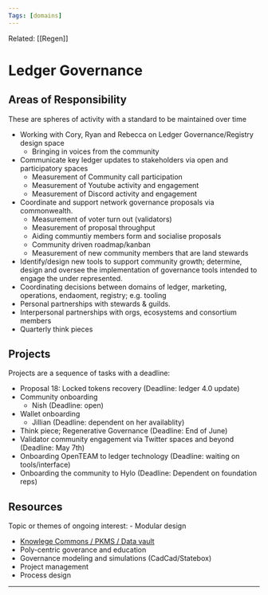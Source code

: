 ```yaml
---
Tags: [domains]
---
```

Related: [[Regen]]
# Ledger Governance

## Areas of Responsibility
These are spheres of activity with a standard to be maintained over time

- Working with Cory, Ryan and Rebecca on Ledger Governance/Registry design space
	- Bringing in voices from the community 
- Communicate key ledger updates to stakeholders via open and participatory spaces 
	- Measurement of Community call participation
	- Measurement of Youtube activity and engagement
	- Measurement of Discord activity and engagement
- Coordinate and support network governance proposals via commonwealth.
	- Measurement of voter turn out (validators)
	- Measurement of proposal throughput
	- Aiding communtiy members form and socialise proposals
	- Community driven roadmap/kanban
	- Measurement of new community members that are land stewards
- Identify/design new tools to support community growth; determine, design and oversee the implementation of governance tools intended to engage the under represented.
- Coordinating decisions between domains of ledger, marketing, operations, endaoment, registry; e.g. tooling
- Personal partnerships with stewards & guilds.
- Interpersonal partnerships with orgs, ecosystems and consortium members
- Quarterly think pieces

## Projects
Projects are a sequence of tasks with a deadline:

- Proposal 18: Locked tokens recovery (Deadline: ledger 4.0 update)
- Community onboarding
	- Nish (Deadline: open)
- Wallet onboarding
	- Jillian (Deadline: dependent on her availablity)
- Think piece; Regenerative Governance (Deadline: End of June)
- Validator community engagement via Twitter spaces and beyond (Deadline: May 7th)
- Onboarding OpenTEAM to ledger technology (Deadline: waiting on tools/interface)
- Onboarding the community to Hylo (Deadline: Dependent on foundation reps)

## Resources
Topic or themes of ongoing interest:
	- Modular design
- [Knowlege Commons / PKMS / Data vault](https://github.com/Joshfairhead/Obsidian)
- Poly-centric goverance and education
- Governance modeling and simulations (CadCad/Statebox)
- Project management
- Process design

----


